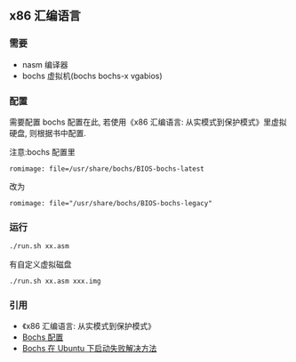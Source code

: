 ## x86 汇编语言

### 需要
- nasm 编译器
- bochs 虚拟机(bochs bochs-x vgabios)

### 配置

需要配置 bochs 配置在此, 若使用《x86 汇编语言: 从实模式到保护模式》里虚拟硬盘, 则根据书中配置.

注意:bochs 配置里

```
romimage: file=/usr/share/bochs/BIOS-bochs-latest
```

改为

```
romimage: file="/usr/share/bochs/BIOS-bochs-legacy"
```


### 运行
```sh
./run.sh xx.asm
```
有自定义虚拟磁盘
```
./run.sh xx.asm xxx.img
```

### 引用
- 《x86 汇编语言: 从实模式到保护模式》
- [Bochs 配置](http://blog.ccyg.studio/article/eedcc300-35f4-4174-9622-c336aa8d7881/)
- [Bochs 在 Ubuntu 下启动失败解决方法](http://blog.ccyg.studio/article/eedcc300-35f4-4174-9622-c336aa8d7881/)
